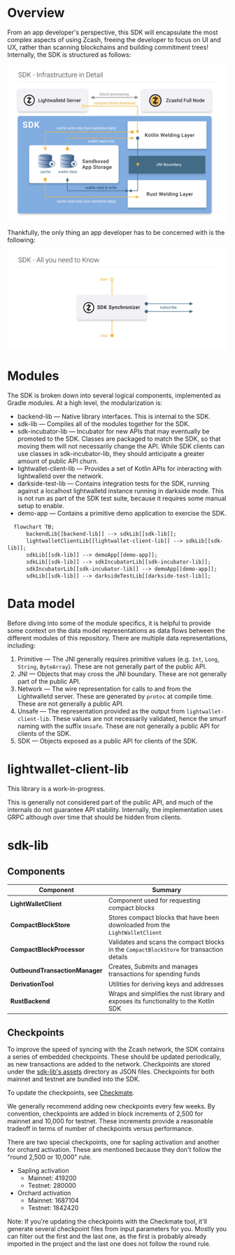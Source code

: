 # Overview
From an app developer's perspective, this SDK will encapsulate the most complex aspects of using Zcash, freeing the developer to focus on UI and UX, rather than scanning blockchains and building commitment trees! Internally, the SDK is structured as follows:

![SDK Diagram](assets/sdk_diagram_final.png?raw=true "SDK Diagram")

Thankfully, the only thing an app developer has to be concerned with is the following:

![SDK Diagram Developer Perspective](assets/sdk_dev_pov_final.png?raw=true "SDK Diagram Dev PoV")

# Modules
The SDK is broken down into several logical components, implemented as Gradle modules.  At a high level, the modularization is:

 * backend-lib — Native library interfaces.  This is internal to the SDK.
 * sdk-lib — Compiles all of the modules together for the SDK.
 * sdk-incubator-lib — Incubator for new APIs that may eventually be promoted to the SDK.  Classes are packaged to match the SDK, so that moving them will not necessarily change the API.  While SDK clients can use classes in sdk-incubator-lib, they should anticipate a greater amount of public API churn.
 * lightwallet-client-lib — Provides a set of Kotlin APIs for interacting with lightwalletd over the network.
 * darkside-test-lib — Contains integration tests for the SDK, running against a localhost lightwalletd instance running in darkside mode.  This is not run as part of the SDK test suite, because it requires some manual setup to enable.
 * demo-app — Contains a primitive demo application to exercise the SDK.

```mermaid
  flowchart TB;
      backendLib[[backend-lib]] --> sdkLib[[sdk-lib]];
      lightwalletClientLib[[lightwallet-client-lib]] --> sdkLib[[sdk-lib]];
      sdkLib[[sdk-lib]] --> demoApp[[demo-app]];
      sdkLib[[sdk-lib]] --> sdkIncubatorLib[[sdk-incubator-lib]];
      sdkIncubatorLib[[sdk-incubator-lib]] --> demoApp[[demo-app]];
      sdkLib[[sdk-lib]] --> darksideTestLib[[darkside-test-lib]];
```

# Data model
Before diving into some of the module specifics, it is helpful to provide some context on the data model representations as data flows between the different modules of this repository.  There are multiple data representations, including:

1. Primitive — The JNI generally requires primitive values (e.g. `Int`, `Long`, `String`, `ByteArray`).  These are not generally part of the public API.
2. JNI — Objects that may cross the JNI boundary.  These are not generally part of the public API.
3. Network — The wire representation for calls to and from the Lightwalletd server.  These are generated by `protoc` at compile time.  These are not generally a public API.
4. Unsafe — The representation provided as the output from `lightwallet-client-lib`. These values are not necessarily validated, hence the smurf naming with the suffix `Unsafe`. These are not generally a public API for clients of the SDK.
5. SDK — Objects exposed as a public API for clients of the SDK.

# lightwallet-client-lib
This library is a work-in-progress.

This is generally not considered part of the public API, and much of the internals do not guarantee API stability.  Internally, the implementation uses GRPC although over time that should be hidden from clients.

# sdk-lib

## Components

| Component                      | Summary                                                                                   |
|--------------------------------|-------------------------------------------------------------------------------------------|
| **LightWalletClient**          | Component used for requesting compact blocks                                              |
| **CompactBlockStore**          | Stores compact blocks that have been downloaded from the `LightWalletClient`              |
| **CompactBlockProcessor**      | Validates and scans the compact blocks in the `CompactBlockStore` for transaction details |
| **OutboundTransactionManager** | Creates, Submits and manages transactions for spending funds                              |
| **DerivationTool**             | Utilities for deriving keys and addresses                                                 |
| **RustBackend**                | Wraps and simplifies the rust library and exposes its functionality to the Kotlin SDK     |

## Checkpoints
To improve the speed of syncing with the Zcash network, the SDK contains a series of embedded checkpoints.  These should be updated periodically, as new transactions are added to the network.  Checkpoints are stored under the [sdk-lib's assets](../sdk-lib/src/main/assets/co.electriccoin.zcash/checkpoint) directory as JSON files.  Checkpoints for both mainnet and testnet are bundled into the SDK.

To update the checkpoints, see [Checkmate](https://github.com/zcash-hackworks/checkmate).

We generally recommend adding new checkpoints every few weeks.  By convention, checkpoints are added in block 
increments of 2,500 for mainnet and 10,000 for testnet. These increments provide a reasonable tradeoff in terms of number of checkpoints versus performance.

There are two special checkpoints, one for sapling activation and another for orchard activation.  These are 
mentioned because they don't follow the "round 2,500 or 10,000" rule.
 * Sapling activation
     * Mainnet: 419200
     * Testnet: 280000
 * Orchard activation
     * Mainnet: 1687104
     * Testnet: 1842420

Note: If you're updating the checkpoints with the Checkmate tool, it'll generate several checkpoint files from input parameters for you. Mostly you can filter out the first and the last one, as the first is probably already imported in the project and the last one does not follow the round rule.
